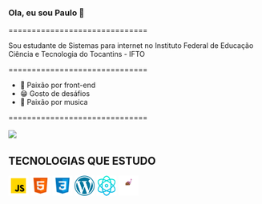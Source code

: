 ### Ola, eu sou Paulo 👋
<link rel="stylesheet" href="style.css">

==============================

Sou estudante de Sistemas para internet no Instituto Federal de Educação Ciência e Tecnologia do Tocantins - IFTO

==============================
* 💙 Paixão por front-end 
* 😁 Gosto de desáfios 
* 🎵 Paixão por musica 

==============================<br><br>
<img src="https://github-readme-stats.vercel.app/api?username=PauloGerson&show_icons=true&theme=dracula&include_all_commits=true&count_private=true">

## TECNOLOGIAS QUE ESTUDO
<div class="container">
 <img src="./img/javascript.png" width= "40px">
 <img src="./img/html.png" width= "40px">
 <img src="./img/css.png" width= "40px">
 <img src="./img/174881.png" width= "40px">
 <img src="./img/physics.png" width= "40px">
 <img src="./img/styled.png" width= "40px">
 </div>


